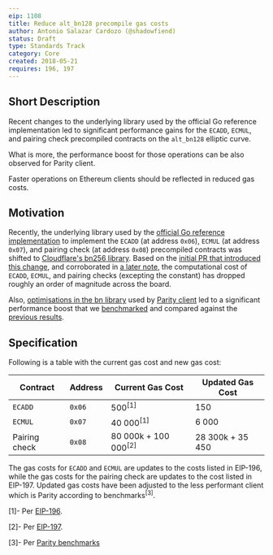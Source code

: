 ```yaml
---
eip: 1108
title: Reduce alt_bn128 precompile gas costs
author: Antonio Salazar Cardozo (@shadowfiend)
status: Draft
type: Standards Track
category: Core
created: 2018-05-21
requires: 196, 197
---
```


## Short Description

Recent changes to the underlying library used by the official Go reference
implementation led to significant performance gains for the `ECADD`, `ECMUL`,
and pairing check precompiled contracts on the `alt_bn128` elliptic curve.

What is more, the performance boost for those operations can be also observed 
for Parity client. 

Faster operations on Ethereum clients should be reflected in reduced gas costs.

## Motivation

Recently, the underlying library used by the [official Go reference
implementation](https://github.com/ethereum/go-ethereum) to implement the
`ECADD` (at address `0x06`), `ECMUL` (at address `0x07`), and pairing check (at
address `0x08`) precompiled contracts was shifted to [Cloudflare's bn256
library](https://github.com/cloudflare/bn256). Based on the [initial PR that
introduced this change](https://github.com/ethereum/go-ethereum/pull/16203),
and corroborated in [a later
note](https://github.com/ethereum/go-ethereum/pull/16301#issuecomment-372687543),
the computational cost of `ECADD`, `ECMUL`, and pairing checks (excepting the
constant) has dropped roughly an order of magnitude across the board.

Also, [optimisations in the bn library](https://github.com/paritytech/bn/pull/9) 
used by [Parity client](https://github.com/paritytech/parity-ethereum) led to a 
significant performance boost that we 
[benchmarked](https://gist.github.com/pdyraga/4649b74436940a01e8221d85e80bfeef) 
and compared against the [previous 
results](https://github.com/ethereum/benchmarking/blob/master/constantinople/analysis2.md). 

## Specification

Following is a table with the current gas cost and new gas cost:

| Contract      | Address   | Current Gas Cost               | Updated Gas Cost    |
| ------------- | --------- | -----------------------------  | ------------------- |
| `ECADD`       | `0x06`    | 500<sup>[1]</sup>              | 150                 |
| `ECMUL`       | `0x07`    | 40 000<sup>[1]</sup>           | 6 000               |
| Pairing check | `0x08`    | 80 000k + 100 000<sup>[2]</sup>| 28 300k + 35 450    |

The gas costs for `ECADD` and `ECMUL` are updates to the costs listed in
EIP-196, while the gas costs for the pairing check are updates to the cost
listed in EIP-197. Updated gas costs have been adjusted to the less performant 
client which is Parity according to benchmarks<sup>[3]</sup>.

[1]- Per [EIP-196](https://github.com/ethereum/EIPs/blob/984cf5de90bbf5fbe7e49be227b0c2f9567e661e/EIPS/eip-196.md#gas-costs).

[2]- Per [EIP-197](https://github.com/ethereum/EIPs/blob/df132cd37efb3986f9cd3ef4922b15a767d2c54a/EIPS/eip-197.md#specification).

[3]- Per [Parity benchmarks](https://gist.github.com/pdyraga/4649b74436940a01e8221d85e80bfeef)